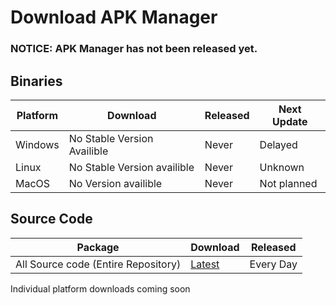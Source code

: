 # Download APK Manager #

### NOTICE: APK Manager has not been released yet. ###


## Binaries ##
| Platform | Download                      | Released | Next Update    |
|----------|-------------------------------|----------|----------------|
| Windows  | No Stable Version Availible   | Never    | Delayed        |
| Linux    | No Stable Version availible   | Never    | Unknown        |
| MacOS    | No Version availible          | Never    | Not planned    |


## Source Code ##
| Package                             | Download | Released |
|-------------------------------------|----------|----------|
| All Source code (Entire Repository) | [Latest](https://github.com/jordanbancino/apk-manager/archive/master.zip) | Every Day |

Individual platform downloads coming soon

